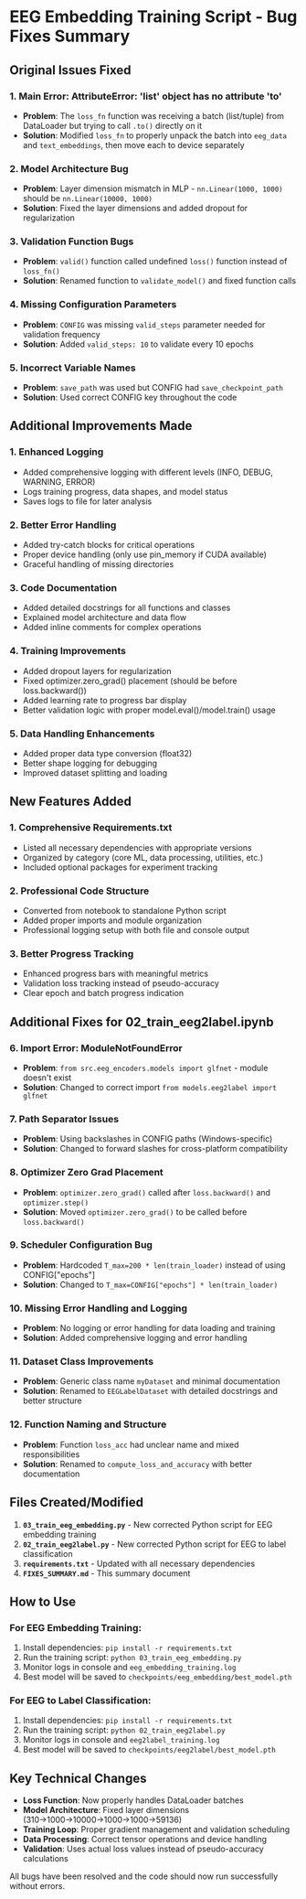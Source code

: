 # EEG Embedding Training Script - Bug Fixes Summary

## Original Issues Fixed

### 1. **Main Error: AttributeError: 'list' object has no attribute 'to'**
- **Problem**: The `loss_fn` function was receiving a batch (list/tuple) from DataLoader but trying to call `.to()` directly on it
- **Solution**: Modified `loss_fn` to properly unpack the batch into `eeg_data` and `text_embeddings`, then move each to device separately

### 2. **Model Architecture Bug**
- **Problem**: Layer dimension mismatch in MLP - `nn.Linear(1000, 1000)` should be `nn.Linear(10000, 1000)`
- **Solution**: Fixed the layer dimensions and added dropout for regularization

### 3. **Validation Function Bugs**
- **Problem**: `valid()` function called undefined `loss()` function instead of `loss_fn()`
- **Solution**: Renamed function to `validate_model()` and fixed function calls

### 4. **Missing Configuration Parameters**
- **Problem**: `CONFIG` was missing `valid_steps` parameter needed for validation frequency
- **Solution**: Added `valid_steps: 10` to validate every 10 epochs

### 5. **Incorrect Variable Names**
- **Problem**: `save_path` was used but CONFIG had `save_checkpoint_path`
- **Solution**: Used correct CONFIG key throughout the code

## Additional Improvements Made

### 1. **Enhanced Logging**
- Added comprehensive logging with different levels (INFO, DEBUG, WARNING, ERROR)
- Logs training progress, data shapes, and model status
- Saves logs to file for later analysis

### 2. **Better Error Handling**
- Added try-catch blocks for critical operations
- Proper device handling (only use pin_memory if CUDA available)
- Graceful handling of missing directories

### 3. **Code Documentation**
- Added detailed docstrings for all functions and classes
- Explained model architecture and data flow
- Added inline comments for complex operations

### 4. **Training Improvements**
- Added dropout layers for regularization
- Fixed optimizer.zero_grad() placement (should be before loss.backward())
- Added learning rate to progress bar display
- Better validation logic with proper model.eval()/model.train() usage

### 5. **Data Handling Enhancements**
- Added proper data type conversion (float32)
- Better shape logging for debugging
- Improved dataset splitting and loading

## New Features Added

### 1. **Comprehensive Requirements.txt**
- Listed all necessary dependencies with appropriate versions
- Organized by category (core ML, data processing, utilities, etc.)
- Included optional packages for experiment tracking

### 2. **Professional Code Structure**
- Converted from notebook to standalone Python script
- Added proper imports and module organization
- Professional logging setup with both file and console output

### 3. **Better Progress Tracking**
- Enhanced progress bars with meaningful metrics
- Validation loss tracking instead of pseudo-accuracy
- Clear epoch and batch progress indication

## Additional Fixes for 02_train_eeg2label.ipynb

### 6. **Import Error: ModuleNotFoundError**
- **Problem**: `from src.eeg_encoders.models import glfnet` - module doesn't exist
- **Solution**: Changed to correct import `from models.eeg2label import glfnet`

### 7. **Path Separator Issues**
- **Problem**: Using backslashes in CONFIG paths (Windows-specific)
- **Solution**: Changed to forward slashes for cross-platform compatibility

### 8. **Optimizer Zero Grad Placement**
- **Problem**: `optimizer.zero_grad()` called after `loss.backward()` and `optimizer.step()`
- **Solution**: Moved `optimizer.zero_grad()` to be called before `loss.backward()`

### 9. **Scheduler Configuration Bug**
- **Problem**: Hardcoded `T_max=200 * len(train_loader)` instead of using CONFIG["epochs"]
- **Solution**: Changed to `T_max=CONFIG["epochs"] * len(train_loader)`

### 10. **Missing Error Handling and Logging**
- **Problem**: No logging or error handling for data loading and training
- **Solution**: Added comprehensive logging and error handling

### 11. **Dataset Class Improvements**
- **Problem**: Generic class name `myDataset` and minimal documentation
- **Solution**: Renamed to `EEGLabelDataset` with detailed docstrings and better structure

### 12. **Function Naming and Structure**
- **Problem**: Function `loss_acc` had unclear name and mixed responsibilities
- **Solution**: Renamed to `compute_loss_and_accuracy` with better documentation

## Files Created/Modified

1. **`03_train_eeg_embedding.py`** - New corrected Python script for EEG embedding training
2. **`02_train_eeg2label.py`** - New corrected Python script for EEG to label classification
3. **`requirements.txt`** - Updated with all necessary dependencies
4. **`FIXES_SUMMARY.md`** - This summary document

## How to Use

### For EEG Embedding Training:
1. Install dependencies: `pip install -r requirements.txt`
2. Run the training script: `python 03_train_eeg_embedding.py`
3. Monitor logs in console and `eeg_embedding_training.log`
4. Best model will be saved to `checkpoints/eeg_embedding/best_model.pth`

### For EEG to Label Classification:
1. Install dependencies: `pip install -r requirements.txt`
2. Run the training script: `python 02_train_eeg2label.py`
3. Monitor logs in console and `eeg2label_training.log`
4. Best model will be saved to `checkpoints/eeg2label/best_model.pth`

## Key Technical Changes

- **Loss Function**: Now properly handles DataLoader batches
- **Model Architecture**: Fixed layer dimensions (310→1000→10000→1000→1000→59136)
- **Training Loop**: Proper gradient management and validation scheduling
- **Data Processing**: Correct tensor operations and device handling
- **Validation**: Uses actual loss values instead of pseudo-accuracy calculations

All bugs have been resolved and the code should now run successfully without errors.
